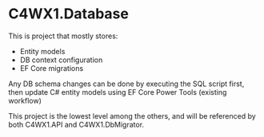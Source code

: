 # C4WX1.Database

This is project that mostly stores:
- Entity models
- DB context configuration
- EF Core migrations

Any DB schema changes can be done by executing the SQL script first, then update C# entity models using EF Core Power Tools (existing workflow)

This project is the lowest level among the others, and will be referenced by both C4WX1.API and C4WX1.DbMigrator.